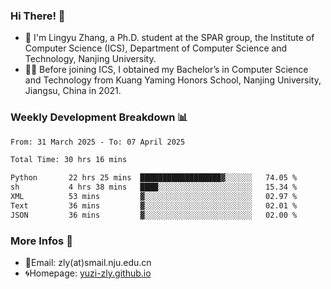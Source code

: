 ### Hi There! 👋 
- 🐳 I'm Lingyu Zhang, a Ph.D. student at the SPAR group, the Institute of Computer Science (ICS), Department of Computer Science and Technology, Nanjing University.
- 🧑‍🎓 Before joining ICS, I obtained my Bachelor’s in Computer Science and Technology from Kuang Yaming Honors School, Nanjing University, Jiangsu, China in 2021.

### Weekly Development Breakdown :bar_chart:

<!--START_SECTION:waka-->

```txt
From: 31 March 2025 - To: 07 April 2025

Total Time: 30 hrs 16 mins

Python       22 hrs 25 mins  ██████████████████▓░░░░░░   74.05 %
sh           4 hrs 38 mins   ████░░░░░░░░░░░░░░░░░░░░░   15.34 %
XML          53 mins         ▓░░░░░░░░░░░░░░░░░░░░░░░░   02.97 %
Text         36 mins         ▓░░░░░░░░░░░░░░░░░░░░░░░░   02.01 %
JSON         36 mins         ▓░░░░░░░░░░░░░░░░░░░░░░░░   02.00 %
```

<!--END_SECTION:waka-->

<!--
### Github Contributions :octocat:

![](https://raw.githubusercontent.com/yuzi-zly/yuzi-zly/output/github-contribution-grid-snake.svg)              
-->

### More Infos 📖

- 📧Email: zly(at)smail.nju.edu.cn
- 🌀Homepage: [yuzi-zly.github.io](https://yuzi-zly.github.io/)

